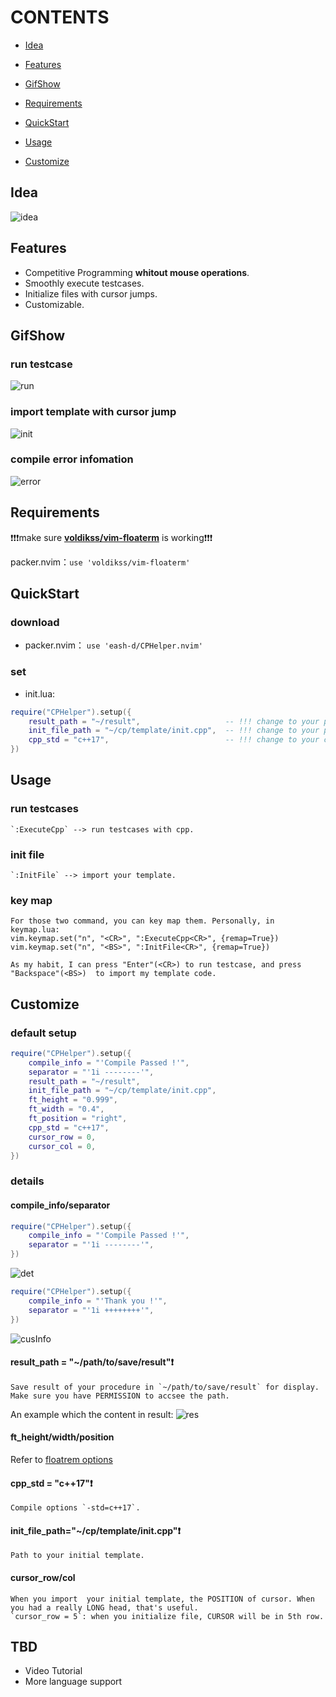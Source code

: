 # CONTENTS

- [Idea](#Idea)

- [Features](#Features)

- [GifShow](#GifShow)

- [Requirements](#Requirements)

- [QuickStart](#QuickStart)

- [Usage](#Usage)

- [Customize](#Customize)

<a id="Idea"></a>
## Idea

![idea](./pic/idea.png)

<a id="Features"></a>
## Features

- Competitive Programming **whitout mouse operations**.
- Smoothly execute testcases.
- Initialize files with cursor jumps.
- Customizable.

<a id="GifShow"></a>
## GifShow

### run testcase
![run](./pic/basic_ues.gif)

### import template with cursor jump
![init](./pic/import_long_head.gif)

### compile error infomation
![error](./pic/error.gif)

<a id="Requirements"></a>
## Requirements

❗❗❗make sure **[voldikss/vim-floaterm](https://github.com/voldikss/vim-floaterm)** is working❗❗❗

packer.nvim：`use 'voldikss/vim-floaterm'`

<a id="QuickStart"></a>
## QuickStart

### download
- packer.nvim：
`use 'eash-d/CPHelper.nvim'`

### set
- init.lua:
```lua
require("CPHelper").setup({
    result_path = "~/result",                   -- !!! change to your path
    init_file_path = "~/cp/template/init.cpp",  -- !!! change to your path
    cpp_std = "c++17",                          -- !!! change to your c++ version
})
```

<a id="Usage"></a>
## Usage

### run testcases
    `:ExecuteCpp` --> run testcases with cpp.

### init file
    `:InitFile` --> import your template.

### key map
    For those two command, you can key map them. Personally, in keymap.lua:
    vim.keymap.set("n", "<CR>", ":ExecuteCpp<CR>", {remap=True})
    vim.keymap.set("n", "<BS>", ":InitFile<CR>", {remap=True})

    As my habit, I can press "Enter"(<CR>) to run testcase, and press "Backspace"(<BS>)  to import my template code. 

<a id="Customize"></a>
## Customize

### default setup

```lua
require("CPHelper").setup({
    compile_info = "'Compile Passed !'",
    separator = "'1i --------'",
    result_path = "~/result",
    init_file_path = "~/cp/template/init.cpp",
    ft_height = "0.999",
    ft_width = "0.4",
    ft_position = "right",
    cpp_std = "c++17",
    cursor_row = 0,
    cursor_col = 0,
})
```

### details

#### compile_info/separator
```lua
require("CPHelper").setup({
    compile_info = "'Compile Passed !'",
    separator = "'1i --------'",
})
```
![det](./pic/detail1.png)
```lua
require("CPHelper").setup({
    compile_info = "'Thank you !'",
    separator = "'1i ++++++++'",
})
```
![cusInfo](./pic/cusInfo.png)

#### result_path = "~/path/to/save/result"❗
    Save result of your procedure in `~/path/to/save/result` for display.
    Make sure you have PERMISSION to accsee the path.
An example which the content in result:
![res](./pic/result.png)

#### ft_height/width/position
Refer to [floatrem options](https://github.com/voldikss/vim-floaterm#gfloaterm_width)

#### cpp_std = "c++17"❗
    Compile options `-std=c++17`. 

#### init_file_path="~/cp/template/init.cpp"❗
    Path to your initial template.

#### cursor_row/col
    When you import  your initial template, the POSITION of cursor. When you had a really LONG head, that's useful.
    `cursor_row = 5`: when you initialize file, CURSOR will be in 5th row.


## TBD
- Video Tutorial
- More language support










